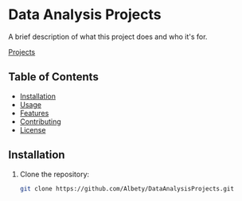 # Data Analysis Projects

A brief description of what this project does and who it's for.

[Projects](https://albety.github.io/DataAnalysisProjects/)


## Table of Contents

- [Installation](#installation)
- [Usage](#usage)
- [Features](#features)
- [Contributing](#contributing)
- [License](#license)

## Installation

1. Clone the repository:
   ```bash
   git clone https://github.com/Albety/DataAnalysisProjects.git